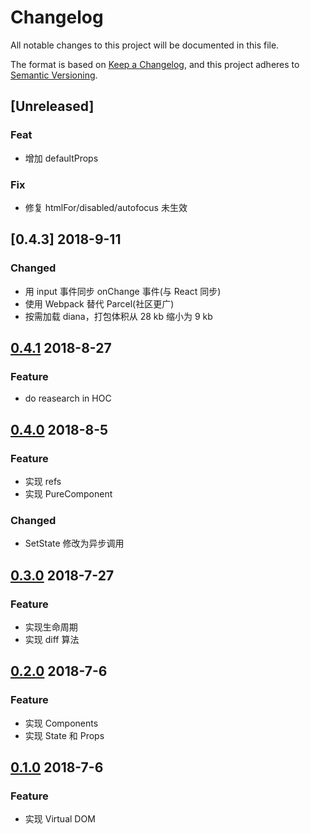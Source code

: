 # Changelog

All notable changes to this project will be documented in this file.

The format is based on [Keep a Changelog](https://keepachangelog.com/en/1.0.0/),
and this project adheres to [Semantic Versioning](https://semver.org/spec/v2.0.0.html).

## [Unreleased]

### Feat

* 增加 defaultProps

### Fix

* 修复 htmlFor/disabled/autofocus 未生效

## [0.4.3] 2018-9-11

### Changed

* 用 input 事件同步 onChange 事件(与 React 同步)
* 使用 Webpack 替代 Parcel(社区更广)
* 按需加载 diana，打包体积从 28 kb 缩小为 9 kb

## [0.4.1](https://github.com/MuYunyun/cpreact/releases/tag/v0.4.1) 2018-8-27

### Feature

* do reasearch in HOC

## [0.4.0](https://github.com/MuYunyun/cpreact/releases/tag/v0.4) 2018-8-5

### Feature

* 实现 refs
* 实现 PureComponent

### Changed

* SetState 修改为异步调用

## [0.3.0](https://github.com/MuYunyun/cpreact/releases/tag/v0.3) 2018-7-27

### Feature

* 实现生命周期
* 实现 diff 算法

## [0.2.0](https://github.com/MuYunyun/cpreact/releases/tag/v0.2) 2018-7-6

### Feature

* 实现 Components
* 实现 State 和 Props

## [0.1.0](https://github.com/MuYunyun/cpreact/releases/tag/0.1) 2018-7-6

### Feature

* 实现 Virtual DOM